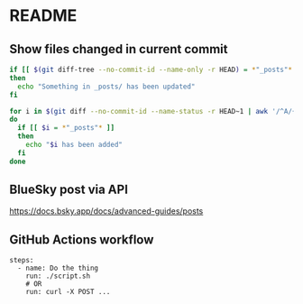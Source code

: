 # README

## Show files changed in current commit

```bash
if [[ $(git diff-tree --no-commit-id --name-only -r HEAD) = *"_posts"* ]]
then
  echo "Something in _posts/ has been updated"
fi
```

```bash
for i in $(git diff --no-commit-id --name-status -r HEAD~1 | awk '/^A/{print $2}')
do
  if [[ $i = *"_posts"* ]]
  then
    echo "$i has been added"
  fi
done
```

## BlueSky post via API

https://docs.bsky.app/docs/advanced-guides/posts

## GitHub Actions workflow

```
steps:
  - name: Do the thing
    run: ./script.sh
    # OR
    run: curl -X POST ...
```
